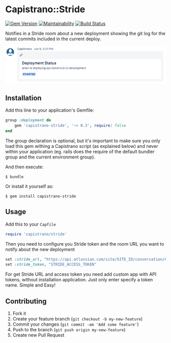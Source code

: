 # Capistrano::Stride

[![Gem Version](https://badge.fury.io/rb/capistrano-stride.svg)](https://badge.fury.io/rb/capistrano-stride)
[![Maintainability](https://api.codeclimate.com/v1/badges/2aa1419d1454294270fb/maintainability)](https://codeclimate.com/github/ArsenBespalov/capistrano-stride/maintainability)
[![Build Status](https://travis-ci.org/ArsenBespalov/capistrano-stride.svg?branch=master)](https://travis-ci.org/ArsenBespalov/capistrano-stride)

Notifies in a Stride room about a new deployment showing the git log for the latest 
commits included in the current deploy.

![](https://raw.githubusercontent.com/ArsenBespalov/capistrano-stride/master/screenshot.png)

## Installation

Add this line to your application's Gemfile:

```ruby
group :deployment do
    gem 'capistrano-stride', '~> 0.3', require: false
end
```

The group declaration is optional, but it's important to make sure you only load this gem
withing a Capistrano script (as explained below) and never within your application
(eg. rails does the require of the default bundler group and the current environment group).

And then execute:

```
$ bundle
```

Or install it yourself as:

```
$ gem install capistrano-stride
```

## Usage

Add this to your `Capfile`

```ruby
require 'capistrano/stride'
```

Then you need to configure you Stride token and the room URL you want to notify about
the new deployment

```ruby
set :stride_url, "https://api.atlassian.com/site/SITE_ID/conversation/CONVERSATION_ID/message"
set :stride_token, "STRIDE_ACCESS_TOKEN"
```

For get Stride URL and access token you need add custom app with API tokens, 
without installation application. Just only enter specify a token name. Simple and Easy!


## Contributing

1. Fork it
2. Create your feature branch (`git checkout -b my-new-feature`)
3. Commit your changes (`git commit -am 'Add some feature'`)
4. Push to the branch (`git push origin my-new-feature`)
5. Create new Pull Request